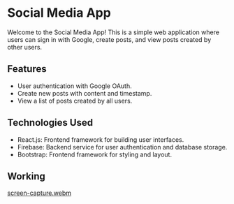 # Social Media App

Welcome to the Social Media App! This is a simple web application where users can sign in with Google, create posts, and view posts created by other users.

## Features

- User authentication with Google OAuth.
- Create new posts with content and timestamp.
- View a list of posts created by all users.

## Technologies Used

- React.js: Frontend framework for building user interfaces.
- Firebase: Backend service for user authentication and database storage.
- Bootstrap: Frontend framework for styling and layout.

## Working 

[screen-capture.webm](https://github.com/Soumyadeepchanda/social-media/assets/93461379/d08c4a91-0a43-4221-bb6c-07a1640f2d71)

